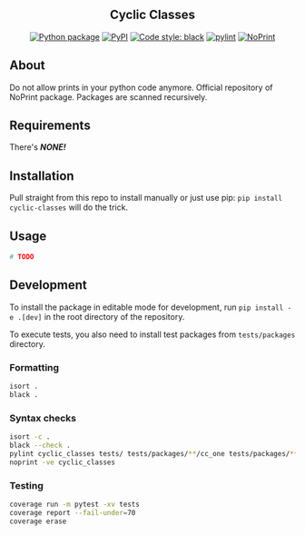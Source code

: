 <p align="center"></p>
<h2 align="center">Cyclic Classes</h2>
<p align="center">
<a href="https://github.com/rgryta/Cyclic-Classes/actions/workflows/main.yml"><img alt="Python package" src="https://github.com/rgryta/Cyclic-Classes/actions/workflows/main.yml/badge.svg?branch=main"></a>
<a href="https://pypi.org/project/noprint/"><img alt="PyPI" src="https://img.shields.io/pypi/v/cyclic-classes"></a>
<a href="https://github.com/psf/black"><img alt="Code style: black" src="https://img.shields.io/badge/code%20style-black-000000.svg"></a>
<a href="https://github.com/PyCQA/pylint"><img alt="pylint" src="https://img.shields.io/badge/linting-pylint-yellowgreen"></a>
<a href="https://github.com/rgryta/NoPrint"><img alt="NoPrint" src="https://img.shields.io/badge/NoPrint-enabled-blueviolet"></a>
</p>

## About

Do not allow prints in your python code anymore. Official repository of NoPrint package. Packages are scanned recursively.

## Requirements

There's ***NONE!***

## Installation

Pull straight from this repo to install manually or just use pip: `pip install cyclic-classes` will do the trick.

## Usage

```python
# TODO
```

## Development

To install the package in editable mode for development, run `pip install -e .[dev]` in the root directory of the repository.

To execute tests, you also need to install test packages from `tests/packages` directory.

### Formatting

```bash
isort .
black .
```

### Syntax checks

```bash
isort -c .
black --check .
pylint cyclic_classes tests/ tests/packages/**/cc_one tests/packages/**/cc_two
noprint -ve cyclic_classes
```

### Testing

```bash
coverage run -m pytest -xv tests
coverage report --fail-under=70
coverage erase
```
